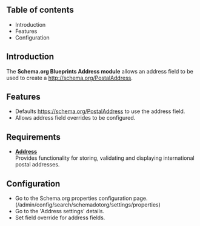 Table of contents
-----------------

* Introduction
* Features
* Configuration


Introduction
------------

The **Schema.org Blueprints Address module** allows an address field to be 
used to create a http://schema.org/PostalAddress.


Features
--------

- Defaults https://schema.org/PostalAddress to use the address field.
- Allows address field overrides to be configured.


Requirements
------------

- **[Address](https://www.drupal.org/project/address)**  
  Provides functionality for storing, validating and displaying international postal addresses.


Configuration
-------------

- Go to the Schema.org properties configuration page.  
  (/admin/config/search/schemadotorg/settings/properties)
- Go to the 'Address settings' details.
- Set field override for address fields.
